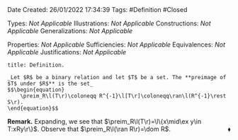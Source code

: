 <br />
<br />

Date Created: 26/01/2022 17:34:39
Tags: #Definition #Closed 

Types: _Not Applicable_
Illustrations: _Not Applicable_ 
Constructions: _Not Applicable_
Generalizations: _Not Applicable_

Properties: _Not Applicable_
Sufficiencies: _Not Applicable_
Equivalences: _Not Applicable_
Justifications: _Not Applicable_

``` ad-Definition
title: Definition.

_Let $R$ be a binary relation and let $T$ be a set. The **preimage of $T$ under $R$** is the set_
$$\begin{equation}
    \preim_R\l(T\r)\coloneqq R^{-1}\l[T\r]\coloneqq\ran\l(R^{-1}\rest S\r).
\end{equation}$$

```

**Remark.** Expanding, we see that $\preim_R\l(T\r)=\l\{x\mid\ex y\in T:xRy\r\}$. Observe that $\preim_R\l(\ran R\r)=\dom R$.<span style="float:right;">$\blacklozenge$</span>
